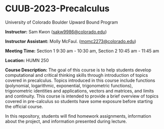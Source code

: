 # CUUB-2023-Precalculus
University of Colorado Boulder Upward Bound Program

**Instructor:** Sam Kwon (sakw9986@colorado.edu)

**Instructor Assistant:** Molly McFaul. (momc2273@colorado.edu) 

**Meeting Time:** Section 1 9:30 am - 10:30 am, Section 2 10:45 am - 11:45 am 

**Location:** HUMN 250 


**Course Description:** The goal of this course is to help students develop computational and critical thinking skills through introduction of topics covered in precalculus. Topics introduced in this course include functions (polynomial, logarithmic, exponential, trigonometric functions), trigonometric identities and applications, vectors and matrices, and limits and continuity. This course is intended to provide a brief overview of topics covered in pre-calculus so students have some exposure before starting the official course.


In this repository, students will find homework assignments, information about the project, and information presented during lecture. 

